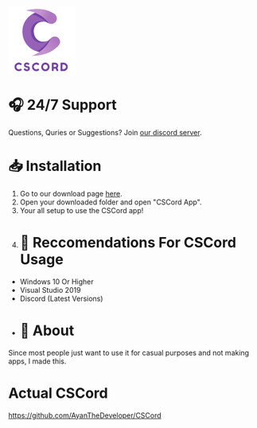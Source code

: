 [![CSCord](https://github.com/AyanTheDeveloper/CSCord/blob/master/cscordico.png?raw=true)](https://github.com/AyanTheDeveloper/CSCord-App)
# 🎧 24/7 Support
Questions, Quries or Suggestions? Join [our discord server](https://discord.gg/m86NNb2Rhy). 
# 📥 Installation
1. Go to our download page [here](https://github.com/AyanTheDeveloper/CSCord/releases/tag/CSCord-V1).
2. Open your downloaded folder and open "CSCord App".
3. Your all setup to use the CSCord app!
4. # 🧾 Reccomendations For CSCord Usage
* Windows 10 Or Higher
* Visual Studio 2019
* Discord (Latest Versions)
* # 📖 About 
Since most people just want to use it for casual purposes and not making apps, I made this.
# Actual CSCord 
https://github.com/AyanTheDeveloper/CSCord
